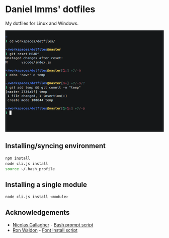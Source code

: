 # Daniel Imms' dotfiles

My dotfiles for Linux and Windows.

![](terminal.png)

## Installing/syncing environment

```bash
npm install
node cli.js install
source ~/.bash_profile
```

## Installing a single module

```bash
node cli.js install <module>
```

## Acknowledgements

- [Nicolas Gallagher](https://github.com/necolas) - [Bash prompt script](https://github.com/necolas/dotfiles)
- [Ron Waldon](https://github.com/jokeyrhyme) - [Font install script](https://github.com/jokeyrhyme/dotfiles)
